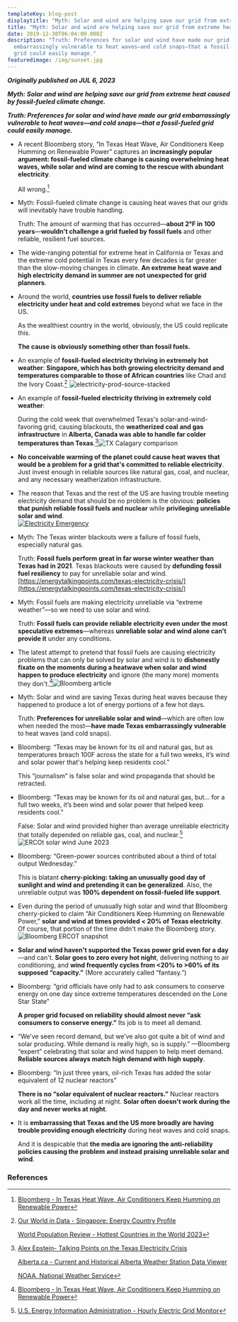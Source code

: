 ```yaml
---
templateKey: blog-post
displaytitle: "Myth: Solar and wind are helping save our grid from extreme heat"
title: "Myth: Solar and wind are helping save our grid from extreme heat"
date: 2019-12-30T06:04:00.000Z
description: "Truth: Preferences for solar and wind have made our grid
  embarrassingly vulnerable to heat waves—and cold snaps—that a fossil-fueled
  grid could easily manage."
featuredimage: /img/sunset.jpg
---
```

**_Originally published on JUL 6, 2023_**

**_Myth: Solar and wind are helping save our grid from extreme heat caused by fossil-fueled climate change._**

**_Truth: Preferences for solar and wind have made our grid embarrassingly vulnerable to heat waves—and cold snaps—that a fossil-fueled grid could easily manage._**

-   A recent Bloomberg story, “In Texas Heat Wave, Air Conditioners Keep Humming on Renewable Power” captures an **increasingly popular argument: fossil-fueled climate change is causing overwhelming heat waves, while solar and wind are coming to the rescue with abundant electricity**.  
      
    All wrong.[^1]
    
-   Myth: Fossil-fueled climate change is causing heat waves that our grids will inevitably have trouble handling.  
      
    Truth: The amount of warming that has occurred—**about 2°F in 100 years**—**wouldn't challenge a grid fueled by fossil fuels** and other reliable, resilient fuel sources.
    
-   The wide-ranging potential for extreme heat in California or Texas and the extreme cold potential in Texas every few decades is far greater than the slow-moving changes in climate. **An extreme heat wave and high electricity demand in summer are not unexpected for grid planners**.
    
-   Around the world, **countries use fossil fuels to deliver reliable electricity under heat and cold extremes** beyond what we face in the US.  
      
    As the wealthiest country in the world, obviously, the US could replicate this.  
      
    **The cause is obviously something other than fossil fuels.**
    
-   An example of **fossil-fueled electricity thriving** **in extremely hot weather**: **Singapore, which has both growing electricity demand and temperatures comparable to those of African countries** like Chad and the Ivory Coast.[^2]  ![electricity-prod-source-stacked](https://substackcdn.com/image/fetch/w_1456,c_limit,f_auto,q_auto:good,fl_progressive:steep/https%3A%2F%2Fsubstack-post-media.s3.amazonaws.com%2Fpublic%2Fimages%2F3ccbf091-cf36-46b4-934d-46be3dd24175_3400x2400.png)
    
-   An example of **fossil-fueled electricity thriving in extremely cold weather**:  
      
    During the cold week that overwhelmed Texas's solar-and-wind-favoring grid, causing blackouts, the **weatherized coal and gas infrastructure** in **Alberta, Canada was able to handle far colder temperatures than Texas**.[^3]![TX Calagary comparison](https://substackcdn.com/image/fetch/w_1456,c_limit,f_auto,q_auto:good,fl_progressive:steep/https%3A%2F%2Fsubstack-post-media.s3.amazonaws.com%2Fpublic%2Fimages%2F01fafbf5-0ff8-41ee-922d-20adc36cfa77_1466x958.jpeg)
    
-   **No conceivable warming of the planet could cause heat waves that would be a problem for a grid that's committed to reliable electricity**. Just invest enough in reliable sources like natural gas, coal, and nuclear, and any necessary weatherization infrastructure.
    
-   The reason that Texas and the rest of the US are having trouble meeting electricity demand that should be no problem is the obvious: **policies that punish reliable fossil fuels and nuclear** while **privileging unreliable solar and wind**.  
    [![Electricity Emergency](https://substackcdn.com/image/fetch/w_1300,h_650,c_fill,f_auto,q_auto:good,fl_progressive:steep,g_auto/https%3A%2F%2Fbucketeer-e05bbc84-baa3-437e-9518-adb32be77984.s3.amazonaws.com%2Fpublic%2Fimages%2Fe1724f6e-412f-4e78-ae2e-743d921040d0_1456x1128.png)](https://energytalkingpoints.com/electricity-emergency/)
    
-   Myth: The Texas winter blackouts were a failure of fossil fuels, especially natural gas.  
      
    Truth: **Fossil fuels perform great in far worse winter weather than Texas had in 2021**. Texas blackouts were caused by **defunding fossil fuel resiliency** to pay for unreliable solar and wind.  
    [https://energytalkingpoints.com/texas-electricity-crisis/](https://energytalkingpoints.com/texas-electricity-crisis/)
    
-   Myth: Fossil fuels are making electricity unreliable via “extreme weather”—so we need to use solar and wind.  
      
    Truth: **Fossil fuels can provide reliable electricity even under the most speculative extremes**—whereas **unreliable solar and wind alone can’t provide it** under any conditions.
    
-   The latest attempt to pretend that fossil fuels are causing electricity problems that can only be solved by solar and wind is to **dishonestly fixate on the moments during a heatwave when solar and wind happen to produce electricity** and ignore (the many more) moments they don't.[^4]![Bloomberg article](https://substackcdn.com/image/fetch/w_1456,c_limit,f_auto,q_auto:good,fl_progressive:steep/https%3A%2F%2Fsubstack-post-media.s3.amazonaws.com%2Fpublic%2Fimages%2Ffae5c11e-a167-45b5-93b7-224204bab199_1506x1356.png)
    
-   Myth: Solar and wind are saving Texas during heat waves because they happened to produce a lot of energy portions of a few hot days.  
      
    Truth: **Preferences for unreliable solar and wind**—which are often low when needed the most—**have made Texas embarrassingly vulnerable** to heat waves (and cold snaps).
    
-   Bloomberg: “Texas may be known for its oil and natural gas, but as temperatures breach 100F across the state for a full two weeks, it’s wind and solar power that's helping keep residents cool.”  
      
    This “journalism” is false solar and wind propaganda that should be retracted.
    
-   Bloomberg: “Texas may be known for its oil and natural gas, but... for a full two weeks, it’s been wind and solar power that helped keep residents cool.”  
      
    False: Solar and wind provided higher than average unreliable electricity that totally depended on reliable gas, coal, and nuclear.[^5]![ERCOt solar wind June 2023](https://substackcdn.com/image/fetch/w_1456,c_limit,f_auto,q_auto:good,fl_progressive:steep/https%3A%2F%2Fsubstack-post-media.s3.amazonaws.com%2Fpublic%2Fimages%2F393b6c67-1e06-409a-a33e-4dce675aa8b4_6116x3991.png)
    
-   Bloomberg: “Green-power sources contributed about a third of total output Wednesday.”  
      
    This is blatant **cherry-picking: taking an unusually good day of sunlight and wind and pretending it can be generalized**. Also, the unreliable output was **100% dependent on fossil-fueled life support**.
    
-   Even during the period of unusually high solar and wind that Bloomberg cherry-picked to claim “Air Conditioners Keep Humming on Renewable Power,” **solar and wind at times provided < 20% of Texas electricity**. Of course, that portion of the time didn't make the Bloomberg story.![Bloomberg ERCOT snapshot](https://substackcdn.com/image/fetch/w_1456,c_limit,f_auto,q_auto:good,fl_progressive:steep/https%3A%2F%2Fsubstack-post-media.s3.amazonaws.com%2Fpublic%2Fimages%2F821e42ba-e914-444f-9e9e-5104e11e2c28_1600x900.png)
    
-   **Solar and wind haven't supported the Texas power grid even for a day**—and can't. **Solar goes to zero every hot night**, delivering nothing to air conditioning, and **wind frequently cycles from <20% to >60% of its supposed “capacity.”** (More accurately called “fantasy.”)
    
-   Bloomberg: “grid officials have only had to ask consumers to conserve energy on one day since extreme temperatures descended on the Lone Star State”  
      
    **A proper grid focused on reliability should almost never “ask consumers to conserve energy.”** Its job is to meet all demand.
    
-   “We’ve seen record demand, but we’ve also got quite a bit of wind and solar producing. While demand is really high, so is supply.” —Bloomberg “expert” celebrating that solar and wind happen to help meet demand. **Reliable sources always match high demand with high supply**.
    
-   Bloomberg: “In just three years, oil-rich Texas has added the solar equivalent of 12 nuclear reactors”  
      
    **There is no “solar equivalent of nuclear reactors.”** Nuclear reactors work all the time, including at night. **Solar often doesn't work during the day and never works at night**.
    
-   It is **embarrassing that Texas and the US more broadly are having trouble providing enough electricity** during heat waves and cold snaps.  
      
    And it is despicable that **the media are ignoring the anti-reliability policies causing the problem** **and instead** **praising unreliable solar and wind**.
    
### References

[^1]: [Bloomberg - In Texas Heat Wave, Air Conditioners Keep Humming on Renewable Power](https://www.bloomberg.com/news/articles/2023-06-28/in-record-texas-heat-wave-acs-keep-humming-on-renewable-power)

[^2]: [Our World in Data - Singapore: Energy Country Profile](https://ourworldindata.org/energy/country/singapore)

    [World Population Review - Hottest Countries in the World 2023](https://worldpopulationreview.com/country-rankings/hottest-countries-in-the-world)

[^3]: [Alex Epstein- Talking Points on the Texas Electricity Crisis](https://energytalkingpoints.com/texas-electricity-crisis/)

    [Alberta.ca - Current and Historical Alberta Weather Station Data Viewer](https://acis.alberta.ca/weather-data-viewer.jsp)

    [NOAA, National Weather Service](https://w2.weather.gov/climate/xmacis.php?wfo=fwd)

[^4]: [Bloomberg - In Texas Heat Wave, Air Conditioners Keep Humming on Renewable Power](https://www.bloomberg.com/news/articles/2023-06-28/in-record-texas-heat-wave-acs-keep-humming-on-renewable-power)

[^5]: [U.S. Energy Information Administration - Hourly Electric Grid Monitor](https://www.eia.gov/electricity/gridmonitor/)
